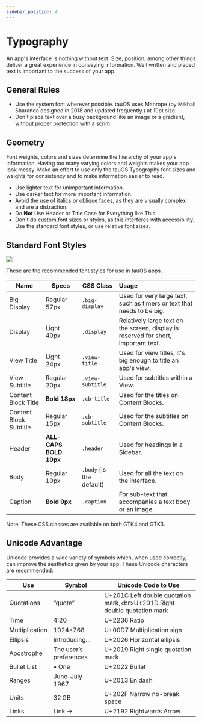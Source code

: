 ```yaml
---
sidebar_position: 4
---
```


# Typography

An app's interface is nothing without text. Size, position, among other things deliver a great experience in conveying information. Well written and placed text is important to the success of your app.

## General Rules

- Use the system font wherever possible. tauOS uses Manrope (by Mikhail Sharanda designed in 2018 and updated frequently.) at 10pt size.
- Don't place text over a busy background like an image or a gradient, without proper protection with a scrim.

## Geometry

Font weights, colors and sizes determine the hierarchy of your app's information. Having too many varying colors and weights makes your app look messy. Make an effort to use only the tauOS Typography font sizes and weights for consistency and to make information easier to read.

- Use lighter text for unimportant information.
- Use darker text for more important information.
- Avoid the use of italics or oblique faces, as they are visually complex and are a distraction.
- Do **Not** Use Header or Title Case for Everything like This.
- Don't do custom font sizes or styles, as this interferes with accessibility. Use the standard font styles, or use relative font sizes.

## Standard Font Styles

![](/assets/typography.png)

These are the recommended font styles for use in tauOS apps.

|Name|Specs|CSS Class|Usage|
|---|---|---|:---|
|Big Display|Regular 57px|`.big-display`|Used for very large text, such as timers or text that needs to be big.|
|Display|Light 40px|`.display`|Relatively large text on the screen, display is reserved for short, important text.|
|View Title|Light 24px|`.view-title`|Used for view titles, it's big enough to title an app's view.|
|View Subtitle|Regular 20px|`.view-subtitle`|Used for subtitles within a View.|
|Content Block Title|**Bold 18px**|`.cb-title`|Used for the titles on Content Blocks.|
|Content Block Subtitle|Regular 15px|`.cb-subtitle`|Used for the subtitles on Content Blocks.|
|Header|**ALL-CAPS BOLD 10px**|`.header`|Used for headings in a Sidebar.|
|Body|Regular 10px|`.body` (is the default)|Used for all the text on the interface.|
|Caption|**Bold 9px**|`.caption`|For sub-text that accompanies a text body or an image.|

Note: These CSS classes are available on both GTK4 and GTK3.

## Unicode Advantage

Unicode provides a wide variety of symbols which, when used correctly, can improve the aesthetics given by your app. These Unicode characters are recommended:

|Use|Symbol|Unicode Code to Use|
|---|---|---|
|Quotations|“quote”|U+201C Left double quotation mark,<br\>U+201D Right double quotation mark|
|Time|4∶20|U+2236 Ratio|
|Multiplication|1024×768|U+00D7 Multiplication sign|
|Ellipsis|Introducing…|U+2026 Horizontal ellipsis|
|Apostrophe|The user’s preferences|U+2019 Right single quotation mark|
|Bullet List|• One|U+2022 Bullet|
|Ranges|June–July 1967|U+2013 En dash|
|Units|32 GB|U+202F Narrow no-break space|
|Links|Link →|U+2192 Rightwards Arrow|
